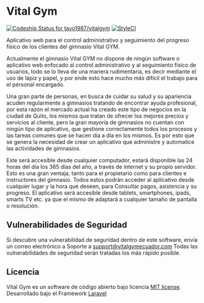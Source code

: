 # Vital Gym

[ ![Codeship Status for tavo1987/vitalgym](https://app.codeship.com/projects/d7e4e1d0-8da3-0134-4014-0298e52abb1b/status?branch=master)](https://app.codeship.com/projects/185064) [![StyleCI](https://styleci.io/repos/72246573/shield?branch=master)](https://styleci.io/repos/72246573)

Aplicativo web para el control administrativo y seguimiento del progreso físico de los clientes del gimnasio Vital GYM.

Actualmente el gimnasio Vital GYM no dispone de ningún software o aplicativo web enfocado al control administrativo y al seguimiento físico de usuarios, todo se lo lleva de una manera rudimentaria, es decir mediante el uso de lápiz y papel, y por ende esto hace mucho más difícil el trabajo para el personal encargado.

Una gran parte de personas, en busca de cuidar su salud y su apariencia acuden regularmente a gimnasios tratando de encontrar ayuda profesional, por esta razón el mercado actual ha creado este tipo de negocios en la ciudad de Quito, los mismos que tratan de ofrecer los mejores precios y servicios al cliente, pero la gran mayoría de gimnasios no cuentan con ningún tipo de aplicativo, que gestione correctamente todos los procesos y las tareas comunes que se hacen día a día en los mismos. Es por esto que se genera la necesidad de crear un aplicativo que administre y automatice las actividades de gimnasios. 

Este será accesible desde cualquier computador, estará disponible las 24 horas del día los 365 días del año, a través de internet y su propio servidor. Esto es una gran ventaja, tanto para el propietario como para clientes e instructores del gimnasio. Todos estos podrán acceder al aplicativo desde cualquier lugar y la hora que deseen, para Consultar pagos, asistencia y su progreso. El aplicativo será accesible desde tablets, smartphones, ipads, smarts TV etc. ya que el mismo de adaptará a cualquier tamaño de pantalla o resolución.

## Vulnerabilidades de Seguridad

Si descubre una vulnerabilidad de seguridad dentro de este software, envía un correo electrónico a Soporte a support@vitalgymecuador.com Todas las vulnerabilidades de seguridad serán tratadas los más rápido posible.

## Licencia

Vital Gym es un software de código abierto bajo licencia [MIT license](http://opensource.org/licenses/MIT). Desarrollado bajo el Framework [Laravel](https://laravel.com/)